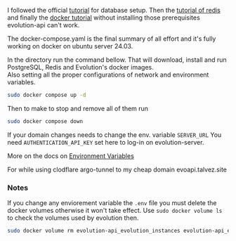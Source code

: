 I followed the official [tutorial](https://doc.evolution-api.com/v2/pt/requirements/database) for database setup.
Then the [tutorial of redis](https://doc.evolution-api.com/v2/pt/requirements/redis) and finally the [docker tutorial](https://doc.evolution-api.com/v2/pt/install/docker) without installing those prerequisites evolution-api can't work.

The docker-compose.yaml is the final summary of all effort and it's fully working on docker on ubuntu server 24.03.

In the directory run the command bellow. That will download, install and run PostgreSQL, Redis and Evolution's docker images.  
Also setting all the proper configurations of network and environment variables.

```bash
sudo docker compose up -d
```

Then to make to stop and remove all of them run

```bash
sudo docker compose down
```

If your domain changes needs to change the env. variable `SERVER_URL` 
You need `AUTHENTICATION_API_KEY` set here to log-in on evolution-server. 

More on the docs on [Environment Variables](https://doc.evolution-api.com/v2/pt/env)


For while using clodflare argo-tunnel to my cheap domain evoapi.talvez.site


### Notes

If you change any enviorement variable the `.env` file you must delete the docker volumes otherwise it won't take effect. 
Use `sudo docker volume ls` to check the volumes used by evolution then.

```bash
sudo docker volume rm evolution-api_evolution_instances evolution-api_evolution_redis evolution-api_pgadmin_data evolution-api_postgres_data
```
